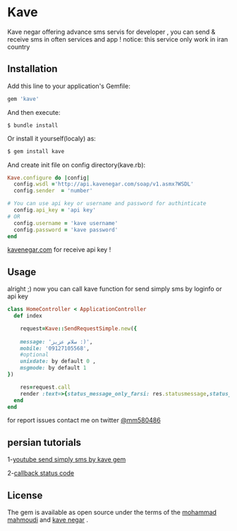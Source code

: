 # Kave

Kave negar offering advance sms servis for developer , you can send & receive sms in often services and app !
notice: this service only work in iran country
## Installation

Add this line to your application's Gemfile:

```ruby
gem 'kave'
```

And then execute:
```
$ bundle install
```
Or install it yourself(localy) as:
```ruby
$ gem install kave
```
And create init file on config directory(kave.rb):

```ruby
Kave.configure do |config|
  config.wsdl ='http://api.kavenegar.com/soap/v1.asmx?WSDL'
  config.sender  = 'number'

# You can use api key or username and password for authinticate 
  config.api_key = 'api key'
# OR
  config.username = 'kave username'
  config.password = 'kave password'
end
```
[kavenegar.com](http://kavenegar.com/) for receive api key !
## Usage
alright ;) now you can call kave function for send simply sms by loginfo or api key

```ruby
class HomeController < ApplicationController
  def index

  	request=Kave::SendRequestSimple.new({
   
    message: 'سلام عزیز :)',
    mobile: '09127105568',
    #optional
    unixdate: by default 0 ,
    msgmode: by default 1
})

  	res=request.call
  	render :text=>{status_message_only_farsi: res.statusmessage,status_code: res.status}
  end
end


```

for report issues contact me on twitter [@mm580486](https://twitter.com/mm580486)


## persian tutorials 

1-[youtube send simply sms by kave gem](https://youtu.be/NXLnFwNJoC0)

2-[callback status code](http://kavenegar.com/public/documents/soap-document.pdf)
## License

The gem is available as open source under the terms of the [mohammad mahmoudi](https://twitter.com/mm580486) and [kave negar](http://kavenegar.com/support/about) .

